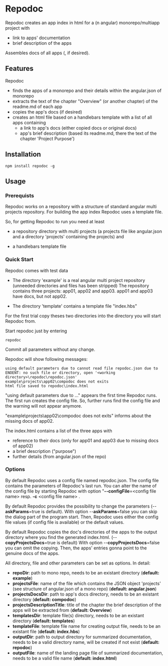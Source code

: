 # Repodoc

Repodoc creates an app index in html for a (n angular) monorepo/multiapp project with 
- link to apps' documentation
- brief description of the apps  

Assembles docs of all apps (, if desired).

## Features

Repodoc

- finds the apps of a monorepo and their details within the angular.json of monorepo
- extracts the text of the chapter "Overview" (or another chapter) of the readme.md of each app
- copies the app's docs (if desired)
- creates an html file based on a handlebars template with a list of all apps containing
    - a link to app's docs (either copied docs or original docs)
    - app's brief description (based its readme.md, there the text of the chapter 'Project Purpose')

## Installation

    npm install repodoc -g

## Usage

### Prerequists

Repodoc works on a repository with a structure of standard angular multi projects repository. 
For building the app index Repodoc uses a template file. 

So, for getting Repodoc to run you need at least 

- a repository directory with multi projects (a projects file like angular.json and a directory 'projects' containing the projects) and 

- a handlebars template file

### Quick Start

Repodoc comes with test data

- The directory 'example' is a real angular multi project repository (unneeded directories and files has been stripped)
  The repository contains three projects: app01, app02 and app03.
  app01 and app03 have docs, but not app02.

- The directory 'template' contains a template file "index.hbs"

For the first trial copy theses two directories into the directory you will start Repodoc from.

Start repodoc just by entering

    repodoc

Commit all parameters without any change.

Repodoc will show following messages:

    using default parameters due to cannot read file repodoc.json due to ENOENT: no such file or directory, open '<working directory>\repodoc\repodoc.json'
    example\projects\app02\compodoc does not exits
    html file saved to repodoc\index.html

"using default parameters due to ..." appears the first time Repodoc runs. 
The first run creates the config file.
So, further runs find the config file and the warning will not appear anymore.

"example\projects\app02\compodoc does not exits" informs about the missing docs of app02.

The index.html contains a list of the three apps with 

- reference to their docs (only for app01 and app03 due to missing docs of app02) 
- a brief description ("purpose")
- further details (from angular.json of the repo)

### Options

By default Repodoc uses a config file named repodoc.json. 
The config file contains the parameters of Repodoc's last run. 
You can alter the name of the config file by starting Repodoc with option 
"**--configFile**=\<config file name\> resp. **-c** \<config file name\> .

By default Repodoc provides the possibility to change the parameters (--**askParams**=true is default).
With option --**askParams**=false you can skip the dialog part of the program start. Then, Repodoc uses either the config file values (if config file is available) or the default values.

By default Repodoc copies the doc's directories of the apps to the output directory where you find the generated index.html. (--**copyProjectsDocs**=true is default) 
With option --**copyProjectsDocs**=false you can omit the copying.
Then, the apps' entries gonna point to the genuine docs of the apps.

All directory, file and other parameters can be set as options. In detail:

- **repoDir**: path to mono repo, needs to be an existant directory (**default: example**)
- **projectsFile**: name of the file which contains the JSON object 'projects' (see structure of angular.json of a mono repo) (**default: angular.json**)
- **projectsDocsDir**: path to app's docs directory, needs to be an existant directory (**default: compodoc**)
- **projectsDescriptionTitle**: title of the chapter the brief description of the apps will be extracted from (**default: Overview**)
- **templatesDir**: template file(s) directory, needs to be an existant directory (**default: templates**)
- **templateFile**: template file name for creating output file, needs to be an existant file (**default: index.hbs**)
- **outputDir**: path to output directory for summarized documentation, needs to be a valid directory name, will be created if not exist (**default: repodoc**)
- **outputFile**: name of the landing page file of summarized documentation, needs to be a valid file name (**default: index.html**)
